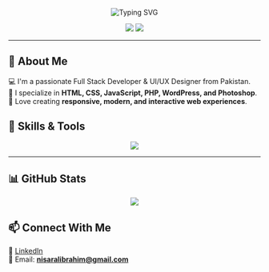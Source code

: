 <p align="center">
  <img src="https://readme-typing-svg.herokuapp.com?font=Fira+Code&pause=100&color=38B6FF&center=true&vCenter=true&width=435&lines=Hi+%F0%9F%91%8B%2C+I'm+Nisar+Ali!;Passionate+Frontend+%26+Backend+Developer!;Designer+%7C+Tech+Enthusiast" alt="Typing SVG" />
</p>

<p align="center">
  <img src="https://img.shields.io/badge/Web_Developer-Full_Stack-blue?style=for-the-badge&logo=javascript">
  <img src="https://img.shields.io/badge/Designer-Creative-orange?style=for-the-badge&logo=adobe-illustrator">
</p>

---
## 🌟 **About Me**
💻 I'm a passionate Full Stack Developer & UI/UX Designer from Pakistan.  
📌 I specialize in **HTML, CSS, JavaScript, PHP, WordPress, and Photoshop**.  
🎨 Love creating **responsive, modern, and interactive web experiences**.

## 🚀 **Skills & Tools**
<p align="center">
  <img src="https://skillicons.dev/icons?i=html,css,js,react,php,wordpress,figma,photoshop,git,github,bootstrap" />
</p>

---
## 📊 **GitHub Stats**
<p align="center">
  <img src="https://github-readme-streak-stats.herokuapp.com/?user=sajelanisar&theme=tokyonight" />
</p>

## 📫 **Connect With Me**
🔗 [LinkedIn](https://linkedin.com/in/yourprofile)  
📩 Email: **nisaralibrahim@gmail.com**
